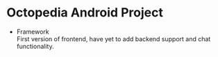 # Octopedia Android Project

- Framework<br>
  First version of frontend, have yet to add backend support and chat functionality.
